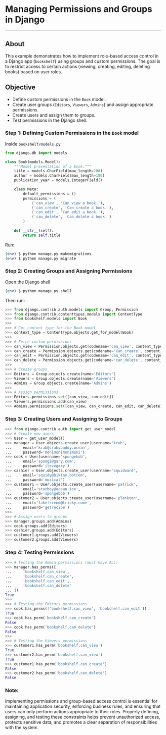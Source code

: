# Managing Permissions and Groups in Django
---
## About
This example demonstrates how to implement role-based access control in a Django app (`bookshelf`) using groups and custom permissions. The goal is to restrict access to certain actions (viewing, creating, editing, deleting books) based on user roles.

## Objective
- Define custom permissions in the `Book` model.
- Create user groups (`Editors`, `Viewers`, `Admins`) and assign appropriate permissions.
- Create users and assign them to groups.
- Test permissions in the Django shell.

### Step 1: Defining Custom Permissions in the `Book` model
Inside `bookshelf/models.py`
```python
from django.db import models

class Book(models.Model):
    """Model presentation of a book."""
    title = models.CharField(max_length=200)
    author = models.CharField(max_length=100)
    publication_year = models.IntegerField()

    class Meta:
        default_permissions = ()
        permissions = (
            ('can_view', 'Can view a book.'),
            ('can_create', 'Can create a book.'),
            ('can_edit', 'Can edit a book.'),
            ('can_delete', 'Can delete a book.')
        )
    
    def __str__(self):
        return self.title
```
Run:
```bash
(env) $ python manage.py makemigrations
(env) $ python manage.py migrate
```

### Step 2: Creating Groups and Assigning Permissions
Open the Django shell
```bash
(env) $ python manage.py shell
```
Then run:

```python
>>> from django.contrib.auth.models import Group, Permission
>>> from django.contrib.contenttypes.models import ContentType
>>> from bookshelf.models import Book
>>>
>>> # Get content type for the Book model
>>> context_type = ContentType.objects.get_for_model(Book)
>>>
>>> # Fetch custom permissions
>>> can_view = Permission.objects.get(codename='can_view', content_type=content_type)
>>> can_create = Permission.objects.get(codename='can_create', content_type=content_type)
>>> can_edit = Permission.objects.get(codename='can_edit', content_type=content_type)
>>> can_delete = Permission.objects.get(codename='can_delete', content_type=content_type)
>>>
>>> # Create groups
>>> Editors = Group.objects.create(name='Editors')
>>> Viewers = Group.objects.create(name='Viewers')
>>> Admins = Group.objects.create(name='Admins')
>>>
>>> # Assign permissions
>>> Editors.permissions.set([can_view, can_edit])
>>> Viewers.permissions.add(can_view)
>>> Admins.permissions.set([can_view, can_create, can_edit, can_delete])
```

### Step 3: Creating Users and Assigning to Groups

```python
>>> from django.contrib.auth import get_user_model
>>> # Create new users
>>> User = get_user_model()
>>> manager = User.objects.create_user(username='krab',
...     email='krab@crabypaddy.ocean',
...     password='monimonimonimoni')
>>> cook = User(username='spongebob',
...     email='spongi@gary.com',
...     password='ilovegary')
>>> cashier = User.objects.create_user(username='squidward',
...     email='squidy@bikiny.bottom',
...     password='musical')
>>> customer1 = User.objects.create_user(username='patrick',
...     email='starboy@ocean.ice',
...     password='spongebob')
>>> customer2 = User.objects.create_user(username='plankton',
...     email='fakefriend@tricky.come',
...     password='getrecipe')
>>>
>>> # Assign users to groups
>>> manager.groups.add(Admins)
>>> cook.groups.add(Editors)
>>> cashier.groups.add(Editors)
>>> customer1.groups.add(Viewers)
>>> customer2.groups.add(Viewers)
```

### Step 4: Testing Permissions
```python
>>> # Testing the Admin permissions (must have ALL)
>>> manager.has_perms([
...     'bookshelf.can_view',
...     'bookshelf.can_create',
...     'bookshelf.can_edit',
...     'bookshelf.can_delete'
... ])
True
>>>
>>> # Testing the Editors permissions
>>> cook.has_perms(['bookshelf.can_view', 'bookshelf.can_edit'])
True
>>> cook.has_perm('bookshelf.can_create')
False
>>> cook.has_perm('bookshelf.can_delete')
False
>>>
>>> # Testing the Viewers permissions
>>> customer1.has_perm('bookshelf.can_view')
True
>>> customer2.has_perm('bookshelf.can_view')
True
>>> customer1.has_perm('bookshelf.can_create')
False
>>> customer2.has_perm('bookshelf.can_delete')
False
```

### Note:
Implementing permissions and group-based access control is essential for maintaining application security, enforcing business rules, and ensuring that users can only perform actions appropriate to their roles. Properly defining, assigning, and testing these constraints helps prevent unauthorized access, protects sensitive data, and promotes a clear separation of responsibilities with the system.
